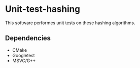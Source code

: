 # Unit-test-hashing

This software performes unit tests on these hashing algorithms.

## Dependencies

- CMake 
- Googletest
- MSVC/G++